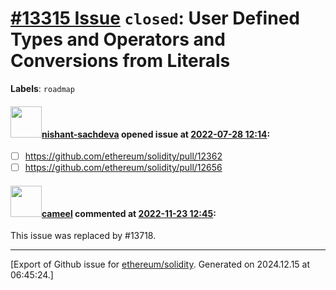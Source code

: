 # [\#13315 Issue](https://github.com/ethereum/solidity/issues/13315) `closed`: User Defined Types and Operators and Conversions from Literals
**Labels**: `roadmap`


#### <img src="https://avatars.githubusercontent.com/u/32475507?u=895c6be4eeeac762d78821aa931cc9b6ac8a78d1&v=4" width="50">[nishant-sachdeva](https://github.com/nishant-sachdeva) opened issue at [2022-07-28 12:14](https://github.com/ethereum/solidity/issues/13315):

- [ ] https://github.com/ethereum/solidity/pull/12362
- [ ] https://github.com/ethereum/solidity/pull/12656

#### <img src="https://avatars.githubusercontent.com/u/137030?v=4" width="50">[cameel](https://github.com/cameel) commented at [2022-11-23 12:45](https://github.com/ethereum/solidity/issues/13315#issuecomment-1325004236):

This issue was replaced by #13718.


-------------------------------------------------------------------------------



[Export of Github issue for [ethereum/solidity](https://github.com/ethereum/solidity). Generated on 2024.12.15 at 06:45:24.]

